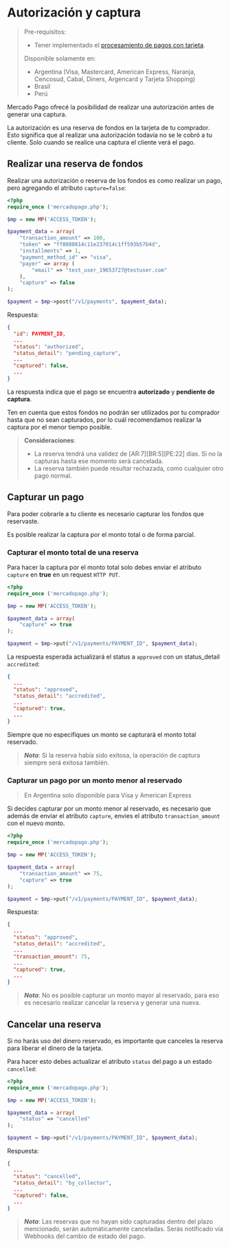 # Autorización y captura

> Pre-requisitos:
> 
> * Tener implementado el [procesamiento de pagos con tarjeta](receiving-payment-by-card.es.md).
> 
> Disponible solamente en:
> 
> * Argentina (Visa, Mastercard, American Express, Naranja, Cencosud, Cabal, Diners, Argencard y Tarjeta Shopping)
> * Brasil
> * Perú

Mercado Pago ofrecé la posibilidad de realizar una autorización antes de generar una captura.

La autorización es una reserva de fondos en la tarjeta de tu comprador. Esto significa que al realizar una autorización todavía no se le cobró a tu cliente. Solo cuando se realice una captura el cliente verá el pago.

## Realizar una reserva de fondos

Realizar una autorización o reserva de los fondos es como realizar un pago, pero agregando el atributo `capture=false`:

```php
<?php
require_once ('mercadopago.php');

$mp = new MP('ACCESS_TOKEN');

$payment_data = array(
	"transaction_amount" => 100,
	"token" => "ff8080814c11e237014c1ff593b57b4d",
	"installments" => 1,
	"payment_method_id" => "visa",
	"payer" => array (
		"email" => "test_user_19653727@testuser.com"
	),
	"capture" => false
);

$payment = $mp->post("/v1/payments", $payment_data);
```

Respuesta:

```json
{
  "id": PAYMENT_ID,
  ...
  "status": "authorized",
  "status_detail": "pending_capture",
  ...
  "captured": false,
  ...
}
```

La respuesta indica que el pago se encuentra **autorizado** y **pendiente de captura**.

Ten en cuenta que estos fondos no podrán ser utilizados por tu comprador hasta que no sean capturados, por lo cuál recomendamos realizar la captura por el menor tiempo posible.

> **Consideraciones**:   
> 
> * La reserva tendrá una validez de [AR:7][BR:5][PE:22] días. Si no la capturas hasta ese momento será cancelada.
> * La reserva también puede resultar rechazada, como cualquier otro pago normal.

## Capturar un pago

Para poder cobrarle a tu cliente es necesario capturar los fondos que reservaste.

Es posible realizar la captura por el monto total o de forma parcial.

### Capturar el monto total de una reserva

Para hacer la captura por el monto total solo debes enviar el atributo `capture` en **true** en un request `HTTP PUT`.

```php
<?php
require_once ('mercadopago.php');

$mp = new MP('ACCESS_TOKEN');

$payment_data = array(
	"capture" => true
);

$payment = $mp->put("/v1/payments/PAYMENT_ID", $payment_data);
```

La respuesta esperada actualizará el status a `approved` con un status_detail `accredited`:

```json
{
  ...
  "status": "approved",
  "status_detail": "accredited",
  ...
  "captured": true,
  ...
}
```

Siempre que no especifiques un monto se capturará el monto total reservado.

> _**Nota**_: Si la reserva había sido exitosa, la operación de captura siempre será exitosa también.

### Capturar un pago por un monto menor al reservado

> En Argentina solo disponible para Visa y American Express

Si decides capturar por un monto menor al reservado, es necesario que además de enviar el atributo `capture`, envies el atributo `transaction_amount` con el nuevo monto.

```php
<?php
require_once ('mercadopago.php');

$mp = new MP('ACCESS_TOKEN');

$payment_data = array(
	"transaction_amount" => 75,
	"capture" => true
);

$payment = $mp->put("/v1/payments/PAYMENT_ID", $payment_data);
```

Respuesta:

```json
{
  ...
  "status": "approved",
  "status_detail": "accredited",
  ...
  "transaction_amount": 75,
  ...
  "captured": true,
  ...
}
```

> _**Nota**_: No es posible capturar un monto mayor al reservado, para eso es necesario realizar cancelar la reserva y generar una nueva.


## Cancelar una reserva

Si no harás uso del dinero reservado, es importante que canceles la reserva para liberar el dinero de la tarjeta.

Para hacer esto debes actualizar el atributo `status` del pago a un estado `cancelled`:

```php
<?php
require_once ('mercadopago.php');

$mp = new MP('ACCESS_TOKEN');

$payment_data = array(
	"status" => "cancelled"
);

$payment = $mp->put("/v1/payments/PAYMENT_ID", $payment_data);
```

Respuesta:

```json
{
  ...
  "status": "cancelled",
  "status_detail": "by_collector",
  ...
  "captured": false,
  ...
}
```

> _**Nota**_: Las reservas que no hayan sido capturadas dentro del plazo mencionado, serán automáticamente canceladas. Serás notificado vía Webhooks del cambio de estado del pago.